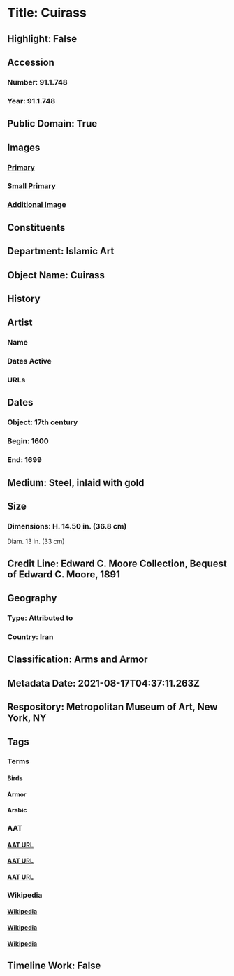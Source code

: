 # Title: Cuirass
## Highlight: False
## Accession
### Number: 91.1.748
### Year: 91.1.748
## Public Domain: True
## Images
### [Primary](https://images.metmuseum.org/CRDImages/is/original/DP360708.jpg)
### [Small Primary](https://images.metmuseum.org/CRDImages/is/web-large/DP360708.jpg)
### [Additional Image](https://images.metmuseum.org/CRDImages/is/original/13878.jpg)
## Constituents
## Department: Islamic Art
## Object Name: Cuirass
## History
## Artist
### Name
### Dates Active
### URLs
## Dates
### Object: 17th century
### Begin: 1600
### End: 1699
## Medium: Steel, inlaid with gold
## Size
### Dimensions: H. 14.50 in.  (36.8 cm)
Diam. 13 in. (33 cm)
## Credit Line: Edward C. Moore Collection, Bequest of Edward C. Moore, 1891
## Geography
### Type: Attributed to
### Country: Iran
## Classification: Arms and Armor
## Metadata Date: 2021-08-17T04:37:11.263Z
## Respository: Metropolitan Museum of Art, New York, NY
## Tags
### Terms
#### Birds
#### Armor
#### Arabic
### AAT
#### [AAT URL](http://vocab.getty.edu/page/aat/300266506)
#### [AAT URL](http://vocab.getty.edu/page/aat/300226591)
#### [AAT URL](http://vocab.getty.edu/page/aat/300387843)
### Wikipedia
#### [Wikipedia]()
#### [Wikipedia]()
#### [Wikipedia]()
## Timeline Work: False